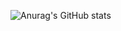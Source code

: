 <!-- in your header -->
<link rel="stylesheet" href="https://cdn.jsdelivr.net/gh/devicons/devicon@v2.11.0/devicon.min.css">

<!-- in your body -->
<i class="devicon-django-plain colored"></i>

![Anurag's GitHub stats](https://github-readme-stats.vercel.app/api?username=victor-paravatti&show_icons=true&theme=tokyonight)
